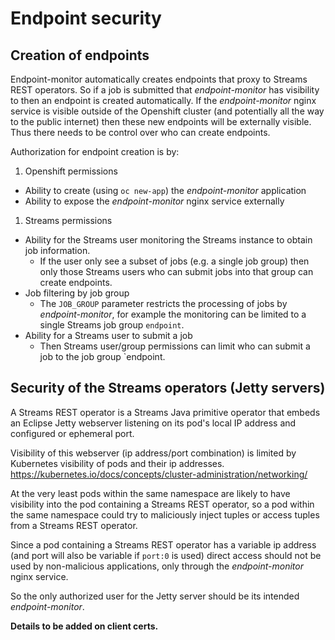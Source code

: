 # Endpoint security

## Creation of endpoints

Endpoint-monitor automatically creates endpoints that proxy to Streams REST operators.
So if a job is submitted that *endpoint-monitor* has visibility to then an endpoint is created automatically.
If the *endpoint-monitor* nginx service is visible outside of the Openshift cluster (and potentially all the way
to the public internet) then these new endpoints will be externally visible. Thus there needs to be control over
who can create endpoints.

Authorization for endpoint creation is by:

1. Openshift permissions
  * Ability to create (using `oc new-app`) the *endpoint-monitor* application
  * Ability to expose the *endpoint-monitor* nginx service externally
1. Streams permissions
  * Ability for the Streams user monitoring the Streams instance to obtain job information.
     * If the user only see a subset of jobs (e.g. a single job group) then only those Streams users who can
       submit jobs into that group can create endpoints.
  * Job filtering by job group
     * The `JOB_GROUP` parameter restricts the processing of jobs by *endpoint-monitor*, for example the monitoring
       can be limited to a single Streams job group `endpoint`.
  * Ability for a Streams user to submit a job
     * Then Streams user/group permissions can limit who can submit a job to the job group `endpoint.
     
## Security of the Streams operators (Jetty servers)

A Streams REST operator is a Streams Java primitive operator that embeds an Eclipse Jetty webserver listening on its
pod's local IP address and configured or ephemeral port.

Visibility of this webserver (ip address/port combination) is limited by Kubernetes visibility of pods and their ip addresses.
https://kubernetes.io/docs/concepts/cluster-administration/networking/

At the very least pods within the same namespace are likely to have visibility into the pod containing a Streams REST operator,
so a pod within the same namespace could try to maliciously inject tuples or access tuples from a Streams REST operator.

Since a pod containing a Streams REST operator has a variable ip address (and port will also be variable if `port:0` is used)
direct access should not be used by non-malicious applications, only through the *endpoint-monitor* nginx service.

So the only authorized user for the Jetty server should be its intended *endpoint-monitor*.

**Details to be added on client certs.**
